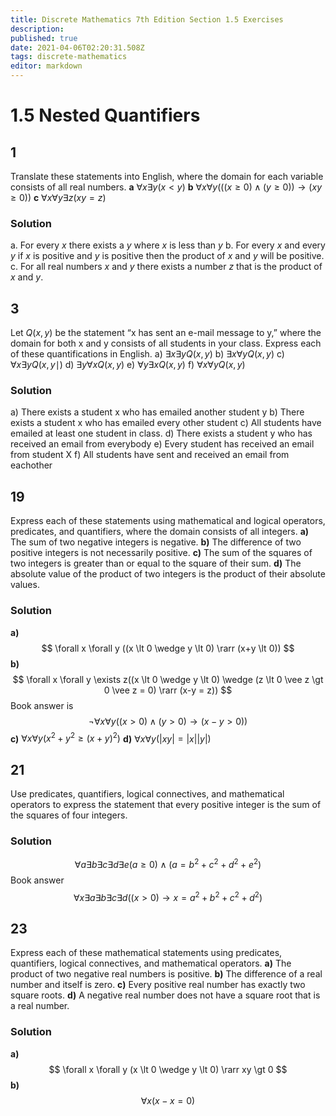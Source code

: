 ```yaml
---
title: Discrete Mathematics 7th Edition Section 1.5 Exercises
description: 
published: true
date: 2021-04-06T02:20:31.508Z
tags: discrete-mathematics
editor: markdown
---
```


# 1.5 Nested Quantifiers

## 1 
Translate these statements into English, where the domain
for each variable consists of all real numbers.
**a** $\forall x \exists y(x<y)$
**b** $\forall x \forall y(((x \geq 0) \wedge(y \geq 0)) \rightarrow(x y \geq 0))$
**c** $\forall x \forall y \exists z(x y=z)$

### Solution
a. For every $x$ there exists a $y$ where $x$ is less than $y$
b. For every $x$ and every $y$ if $x$ is positive and $y$ is positive then the product of $x$ and $y$ will be positive.
c. For all real numbers $x$ and $y$ there exists a number $z$ that is the product of $x$ and $y$.

## 3 
Let $Q(x, y)$ be the statement “x has sent an e-mail message
to y,” where the domain for both x and y consists of
all students in your class. Express each of these quantifications
in English.
a) $\exists x \exists y Q(x, y)$
b) $\exists x \forall y Q(x, y)$
c) $\forall x \exists y Q(x, y \mid)$
d) $\exists y \forall x Q(x, y)$
e) $\forall y \exists x Q(x, y)$
f) $\forall x \forall y Q(x, y)$
### Solution
a) There exists a student x who has emailed another student y
b) There exists a student x who has emailed every other student
c) All students have emailed at least one student in class.
d) There exists a student y who has received an email from everybody
e) Every student has received an email from student X
f) All students have sent and received an email from eachother

## 19
Express each of these statements using mathematical and
logical operators, predicates, and quantifiers, where the
domain consists of all integers.
**a)** The sum of two negative integers is negative.
**b)** The difference of two positive integers is not necessarily
positive.
**c)** The sum of the squares of two integers is greater than
or equal to the square of their sum.
**d)** The absolute value of the product of two integers is
the product of their absolute values.
### Solution
**a)** 
$$
\forall x \forall y ((x \lt 0 \wedge y \lt 0) \rarr (x+y \lt 0))
$$
**b)**
$$
\forall x \forall y \exists z((x \lt 0 \wedge y \lt 0) \wedge (z \lt 0 \vee z \gt 0 \vee z = 0) \rarr (x-y = z))
$$
Book answer is 
$$\neg \forall x \forall y((x>0) \wedge(y>0) \rightarrow(x-y>0))$$
**c)** $\forall x \forall y\left(x^{2}+y^{2} \geq(x+y)^{2}\right)$
**d)** $\forall x \forall y(|x y|=|x||y|)$
## 21
Use predicates, quantifiers, logical connectives, and mathematical operators to express the statement that every positive integer is the sum of the squares of four integers.
### Solution
$$
\forall a \exists b \exists c \exists d \exists e (a \ge 0) \wedge (a = b^2 + c^2 + d^2 + e ^ 2)
$$
Book answer
$$\forall x \exists a \exists b \exists c \exists d\left((x>0) \rightarrow x=a^{2}+b^{2}+c^{2}+d^{2}\right)$$

## 23
Express each of these mathematical statements using predicates, quantifiers, logical connectives, and mathematical operators.
**a)** The product of two negative real numbers is positive.
**b)** The difference of a real number and itself is zero.
**c)** Every positive real number has exactly two square
roots.
**d)** A negative real number does not have a square root
that is a real number.
### Solution
**a)**
$$
\forall x \forall y (x \lt 0 \wedge y \lt 0) \rarr xy \gt 0
$$
**b)**
$$
\forall x (x-x = 0)
$$